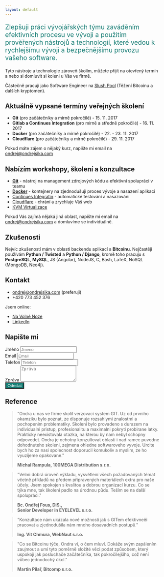 ```yaml
---
layout: default
---
```


<p style="font-size: 1.5em; color: #157c73 ">
Zlepšuji práci vývojářských týmu zaváděním efektivních procesu ve vývoji a
použitím prověřených nástrojů a technologií, které vedou k rychlejšímu vývoji
a bezpečnějšímu provozu vašeho software.
</p>

Tyto nástroje a technologie zároveň školím, můžete přijít na otevřený termín
a nebo si domluvit si koleni u Vás ve firmě.

Částečně pracují jako Software Engineer na [Slush Pool](https://slushpool.com) (Těžení Bitcoinu a dalších kryptomen).

<!--
Pokud se chcete dozvědět víc o tom, co dělám, můžete sledovat můj [blog](/blog), nebo odebírat můj [newsletter](http://go.oxs.cz/skoleni-git-newsletter).
-->

## Aktuálně vypsané termíny veřejných školení

- __Git__ (pro začátečníky a mírně pokročilé) - 15. 11. 2017
- __Gitlab a Continues Integration__ (pro mírně a středně pokročilé) - 16. 11. 2017
- __Docker__ (pro začátečníky a mírně pokročilé) - 22. - 23. 11. 2017
- __Cloudflare__ (pro začátečníky a mírně pokročilé) - 29. 11. 2017

Pokud máte zájem o nějaký kurz, napište mi email na <ondrej@ondrejsika.com>

<!--
- [Git workshop pro začátečníky](https://sedu.cz/terminy/2017-06-21-workshop-gitu-pro-zacatecniky.html) - 21. 6. 2017
-->

<style>
.background {
    color: #fff;
    text-align: center;
    background-color: #157c73;
}
</style>


## Nabízím workshopy, školení a konzultace

- [__Git__](https://skoleni-git.cz) - nástroj na management zdrojových kódu a efektivní spolupráci v teamu
- [__Docker__](https://skoleni-docker.cz) - kontejnery na zjednodušují proces vývoje a nasazení aplikaci
- [Continues Integratin](https://sedu.cz/kurzy/continues-integration.html) - automatické testování a nasazování
- [Cloudflare](https://sedu.cz/kurzy/cloudflare.html) - chrání a zrychluje Váš web
- [KVM Virtualizace](https://sedu.cz/kurzy/kvm-virtualizace.html)

Pokud Vás zajímá nějaká jiná oblast, napište mi email na
<ondrej@ondrejsika.com> a domluvíme se individuálně.

## Zkušenosti

Nejvíc zkušeností mám v oblasti backendu aplikací a __Bitcoinu__. Nejčastěji používám __Python / Twisted__ a __Python / Django__, kromě toho pracuju s __PostgreSQL__, __MySQL__, JS (Angular), NodeJS, C, Bash, LaTeX, NoSQL (MongoDB, Neo4j).

<!--
## Přednáším

O všech zmíněných tématech taky občas někde veřejně mluvím. Pokud se
chcete podívat jak moje prezentace vypadají, dají se najít na 
mém [SpeakerDeck](https://speakerdeck.com/ondrejsika). Dále je zde 
většina mých komerčních školení a slidů k nim. Seznam všech 
přednášek včetně zdrojových kódů se dá jednoduše najít 
na [ondrejsika.com/talks](https://ondrejsika.com/talks).
-->


## Kontakt

- <ondrej@ondrejsika.com> (preferuji)
- +420 773 452 376

Jsem online:

- [Na Volné Noze](http://navolnenoze.cz/prezentace/ondrej-sika/)
- [LinkedIn](https://www.linkedin.com/in/ondrejsika)


## Napište mi

<script src='https://www.google.com/recaptcha/api.js'></script>
<form action="https://former.sikaapp.cz/submit/7/QIdzNqOETQwQlryISrcwIOdDFEpYRBZg/">
  <div class="row">
    <div class="col-md-6">
  <div class="form-group">
    <label for="name">Jméno</label>
    <input type="text" class="form-control" name="name" id="name" placeholder="Jmeno">
  </div>
  </div>
  </div>
  <div class="row">
    <div class="col-md-6">
  <div class="form-group">
    <label for="email">Email</label>
    <input type="email" class="form-control" name="email"  id="email" placeholder="Email">
  </div>
    </div>
    <div class="col-md-6">
  <div class="form-group">
    <label for="phone">Telefon</label>
    <input type="tel" class="form-control" name="phone" id="exampleInputPassword1" placeholder="Telefon">
  </div>
    </div>
  </div>
  <div class="form-group">
    <label for="message">Zpráva</label>
    <textarea class="form-control" name="message" rows="3" placeholder="Zpráva"></textarea>
  </div>
  <div class="form-group">
    <div class="g-recaptcha" data-sitekey="6LdEPxsUAAAAAMhB1wmR-GRfO_KdNWmCcpz7F7RX"></div>
  </div>
  <button type="submit" class="btn btn-default background">Odeslat</button>
</form>


## Reference

> "Ondra u nas ve firme skolil verzovaci system GIT. Uz od prvniho okamziku bylo poznat, ze disponuje rozsahlymi znalostmi a pochopenim problematiky. Skoleni bylo provadeno s durazem na individualni pristup, profesionalitu a maximalni pokryti probirane latky. Prakticky neexistovala otazka, na kterou by nam nebyl schopny odpovedet. Ondra je ochotny konzultovat oblasti i nad ramec puvodne dohodnuteho skoleni, zejmena ohledne softwaroveho vyvoje. Urcite bych ho za nasi spolecnost doporucil komukoliv a myslim, ze ho vyuzijeme opakovane."
>
> __Michal Rampula, 100MEGA Distribution s.r.o.__

> "Velmi dobrá úroveň výkladu, vysvětlení všech požadovaných témat včetně příkladů na předem připravených materiálech extra pro naše účely. Jsem spokojen s kvalitou a dobrou organizací  kurzu. Co se týka mne, tak školení padlo na úrodnou půdu. Teším se na další spolupráci."
>
> __Bc. Ondřej Fous, DiS.,<br> Senior Developer in EYELEVEL s.r.o.__

> "Konzultace nám ukázala nové možnosti jak s GITem efektivneěi pracovat a zjednodušila nám mnoho dosavadních postupů."
>
> __Ing. Vit Chmura, WebNaut s.r.o.__

> "Co se Bitcoinu týče, Ondra ví, o čem mluví. Dokáže svým zapálením zaujmout a umí tyto poměrně složité věci podat způsobem, který uspokojí jak posluchače začátečníka, tak pokročilejšího, což není vůbec jednodochý úkol."
>
> __Martin Pilař, Bitcomp s.r.o.__


<!--
Další reference najdete na mém soukromém webu: [ondrejsika.com/references.html](https://ondrejsika.com/references.html).
-->
